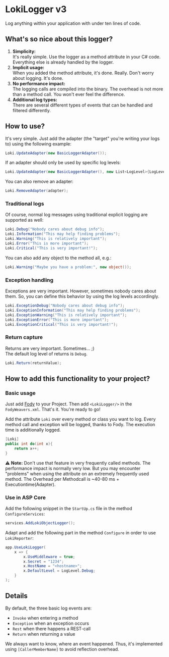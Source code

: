# LokiLogger v3

Log anything within your application with under ten lines of code.

## What's so nice about this logger?

1. **Simplicity:**  
  It's really simple. Use the logger as a method attribute in your C# code. Everything else is already handled by the logger.
2. **Implicit usage:**  
  When you added the method attribute, it's done. Really. Don't worry about logging. It's done.
3. **No performance impact:**  
  The logging calls are compiled into the binary. The overhead is not more than a method call. You won't ever feel the difference.
4. **Additional log types:**  
  There are several different types of events that can be handled and filtered differently.

## How to use?

It's very simple. Just add the adapter (the "target" you're writing your logs to) using the following example:

```csharp
Loki.UpdateAdapter(new BasicLoggerAdapter());
```

If an adapter should only be used by specific log levels:

```csharp
Loki.UpdateAdapter(new BasicLoggerAdapter(), new List<LogLevel>{LogLevel.Debug});
```

You can also remove an adapter:

```csharp
Loki.RemoveAdapter(adapter);
```

### Traditional logs

Of course, normal log messages using traditional explicit logging are supported as well:

```csharp
Loki.Debug("Nobody cares about debug info");
Loki.Information("This may help finding problems");
Loki.Warning("This is relatively important");
Loki.Error("This is more important");
Loki.Critical("This is very important!");
```

You can also add any object to the method all, e.g.:

```csharp
Loki.Warning("Maybe you have a problem:", new object());
```

### Exception handling

Exceptions are very important. However, sometimes nobody cares about them. So, you can define this behavior by using the log levels accordingly.

```csharp
Loki.ExceptionDebug("Nobody cares about debug info");
Loki.ExceptionInformation("This may help finding problems");
Loki.ExceptionWarning("This is relatively important");
Loki.ExceptionError("This is more important");
Loki.ExceptionCritical("This is very important!");
```

### Return capture

Returns are very important. Sometimes... ;)  
The default log level of returns is `Debug`.

```csharp
Loki.Return(returnValue);
```

## How to add this functionality to your project?

### Basic usage

Just add [Fody](https://www.nuget.org/packages/Fody/) to your Project. Then add ```<LokiLogger/>``` in the ```FodyWeavers.xml```. That's it. You're ready to go!

Add the attribute `Loki` over every method or class you want to log. Every method call and exception will be logged, thanks to Fody. The execution time is additionally logged.

```csharp
[Loki]
public int do(int x){
    return x++;
}
```



:warning: **Note:** Don't use that feature in very frequently called methods. The performance impact is normally very low. But you may encounter "problems" when using the attribute on an extremely frequently used method. The Overhead per Methodcall is ~40-80 ms + Executiontime(Adapter).

### Use in ASP Core

Add the following snippet in the `StartUp.cs` file in the method `ConfigureServices`:

```csharp
services.AddLokiObjectLogger();
```

Adapt and add the following part in the method `Configure` in order to use `LokiReporter`:

```csharp
app.UseLokiLogger(
	x => {
	    x.UseMiddleware = true;
	    x.Secret = "1234";
	    x.HostName = "<hostname>";
	    x.DefaultLevel = LogLevel.Debug;
	}
);
```

## Details

By default, the three basic log events are:

- `Invoke` when entering a method
- `Exception` when an exception occurs
- `Rest` when there happens a REST-call
- `Return` when returning a value

We always want to know, where an event happened. Thus, it's implemented using `[CallerMemberName]` to avoid reflection overhead.
